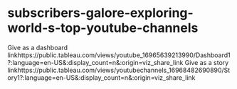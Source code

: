 # subscribers-galore-exploring-world-s-top-youtube-channels
Give as a dashboard linkhttps://public.tableau.com/views/youtube_16965639213990/Dashboard1?:language=en-US&:display_count=n&:origin=viz_share_link
Give as a story linkhttps://public.tableau.com/views/youtubechannels_16968482690890/Story1?:language=en-US&:display_count=n&:origin=viz_share_link
